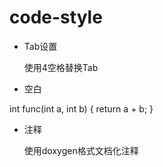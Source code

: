 # code-style

- Tab设置

  使用4空格替换Tab

- 空白

int func(int a, int b) {
    return a + b;
}

- 注释

  使用doxygen格式文档化注释
